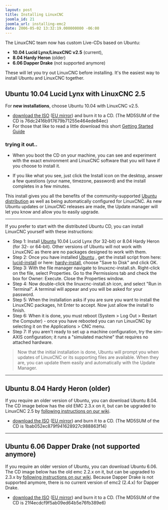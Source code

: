 ```yaml
---
layout: post
title: Installing LinuxCNC
joomla_id: 21
joomla_url: installing-emc2
date: 2006-05-02 13:32:19.000000000 -06:00
---
```

<p>The LinuxCNC team now has custom Live-CDs based on Ubuntu:</p>
<ul>
<li><strong>10.04 Lucid Lynx/LinuxCNC v2.5</strong> (current), </li>
<li><strong>8.04 Hardy Heron</strong> (older)</li>
<li><strong>6.06 Dapper Drake</strong> (not supported anymore) </li>
</ul>
<p>These will let you try out LinuxCNC before installing. It's the easiest way to install Ubuntu and LinuxCNC together.</p>
<h2>Ubuntu 10.04 Lucid Lynx with LinuxCNC 2.5</h2>
<p>For <strong>new installations</strong>, choose Ubuntu 10.04 with LinuxCNC v2.5.</p>
<ul>
<li><a href="iso/ubuntu-10.04-linuxcnc3-i386.iso">download the ISO</a> (<a href="http://dsplabs.upt.ro/~juve/emc/" target="_blank">EU mirror</a>) and burn it to a CD. (The MD5SUM of the CD is 76dc2416b917679b71255e464ede84ec)</li>
<li>For those that like to read a little download this short <a href="docs/EMC2_Getting_Started.pdf">Getting Started Guide</a></li>
</ul>
<h3>trying it out..</h3>
<ul>
<li>When you boot the CD on your machine, you can see and experiment with the exact environment and LinuxCNC software that you will have if you choose to install it.</li>
</ul>
<ul>
<li>If you like what you see, just click the Install icon on the desktop, answer a few questions (your name, timezone, password) and the install completes in a few minutes.</li>
</ul>
<p>This install gives you all the benefits of the community-supported <a href="http://www.ubuntu.com/">Ubuntu distribution</a> as well as being automatically configured for LinuxCNC.  As new Ubuntu updates or LinuxCNC releases are made, the Update manager will let you know and allow you to easily upgrade.</p>
<hr />
<p>If you prefer to start with the distributed Ubuntu CD, you can install LinuxCNC yourself with these instructions:</p>
<ul>
<li>Step 1: Install <a href="http://www.ubuntu.com/">Ubuntu</a> 10.04 Lucid Lynx (for 32-bit) or 8.04 Hardy Heron (for 32- or 64-bit). Other versions of Ubuntu will not work with LinuxCNC as there are no packages designed to work with them. </li>
<li>Step 2: Once you have installed <a href="http://www.ubuntu.com/">Ubuntu</a> , get the install script from here: <a href="install-scripts/lucid/linuxcnc-install.sh">lucid-install</a> or here: <a href="install-scripts/hardy/linuxcnc-install.sh">hardy-install</a>, choose "Save to Disk" and click OK.</li>
<li>Step 3: With the file manager navigate to linuxcnc-install.sh. Right-click on the file, select Properties. Go to the Permissions tab and check the box for Owner: Execute. Close the Properties window.</li>
<li>Step 4: Now double-click the linuxcnc-install.sh icon, and select "Run in Terminal". A terminal will appear and you will be asked for your password.</li>
<li>Step 5: When the installation asks if you are sure you want to install the LinuxCNC packages, hit Enter to accept.   Now just allow the install to finish.</li>
<li>Step 6: When it is done, you must reboot (System &gt; Log Out &gt; Restart the Computer) - once you have rebooted you can run LinuxCNC by selecting it on the Applications &gt; CNC menu.</li>
<li>Step 7: If you aren't ready to set up a machine configuration, try the sim-AXIS configuration; it runs a "simulated machine" that requires no attached hardware.</li>
</ul>
<blockquote>Now that the initial installation is done, Ubuntu will prompt you when updates of LinuxCNC or its supporting files are available. When they are, you can update them easily and automatically with the Update Manager.    <br /></blockquote>
<hr />
<h2>Ubuntu 8.04 Hardy Heron (older)</h2>
<p>If you require an older version of Ubuntu, you can download Ubuntu 8.04.  The CD image below has the old EMC 2.3.x on it, but can be upgraded to LinuxCNC 2.5 by <a href="http://wiki.linuxcnc.org/cgi-bin/emcinfo.pl?UpdatingTo2.5">following instructions on our wiki</a>.</p>
<ul>
<li><a href="iso/ubuntu-8.04-desktop-emc2-aj13-i386.iso">download the ISO</a> (<a href="http://dsplabs.upt.ro/~juve/emc/" target="_blank">EU mirror</a>) and burn it to a CD. (The MD5SUM of the CD is 1bab052ec879f941628927c988863f14)</li>
</ul>
<hr />
<h2>Ubuntu 6.06 Dapper Drake (not supported anymore)</h2>
<p>If you require an older version of Ubuntu, you can download Ubuntu 6.06.  The CD image below has the old emc 2.2.x on it, but can be upgraded to 2.3.x by <a href="http://wiki.linuxcnc.org/cgi-bin/emcinfo.pl?UpdatingTo2.3">following instructions on our wiki</a>. Because Dapper Drake is not supported anymore, there is no current version of emc2 (2.4.x) for Dapper Drake.</p>
<ul>
<li><a href="iso/emc2.2.2-1-ubuntu6.06-desktop-i386.iso">download the ISO</a> (<a href="http://dsplabs.upt.ro/~juve/emc/" target="_blank">EU mirror</a>) and burn it to a CD. (The MD5SUM of the CD is 21f4ecdcf9f5ab09ed64b5e76fb389e6) </li>
</ul>

